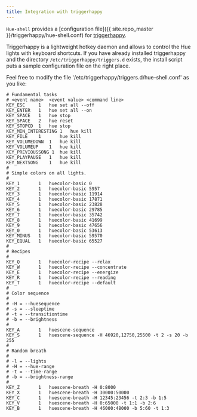 ```yaml
---
title: Integration with triggerhappy
---
```


`Hue-shell` provides a 
[configuration file]({{ site.repo_master }}/triggerhappy/hue-shell.conf)
for [triggerhappy](https://github.com/wertarbyte/triggerhappy).

Triggerhappy is a lightweight hotkey daemon and allows to control the
Hue lights with keyboard shortcuts. If you have already installed
triggerhappy and the directory `/etc/triggerhappy/triggers.d` exists,
the install script puts a sample configuration file on the right place.

Feel free to modify the file '/etc/triggerhappy/triggers.d/hue-shell.conf' 
as you like:

```
# Fundamental tasks
# <event name>  <event value> <command line>
KEY_ESC		1	hue set all --off
KEY_ENTER	1	hue set all --on
KEY_SPACE	1	hue stop
KEY_SPACE	2	hue reset
KEY_STOPCD	1	hue stop
KEY_MIN_INTERESTING 1	hue kill
KEY_FILE	1       hue kill
KEY_VOLUMEDOWN	1	hue kill
KEY_VOLUMEUP	1	hue kill
KEY_PREVIOUSSONG 1	hue kill
KEY_PLAYPAUSE	1	hue kill
KEY_NEXTSONG	1	hue kill
#
# Simple colors on all lights.
#
KEY_1		1	huecolor-basic 0
KEY_2		1	huecolor-basic 5957
KEY_3		1	huecolor-basic 11914
KEY_4		1	huecolor-basic 17871
KEY_5		1	huecolor-basic 23828
KEY_6		1	huecolor-basic 29785
KEY_7		1	huecolor-basic 35742
KEY_8		1	huecolor-basic 41699
KEY_9		1	huecolor-basic 47656
KEY_0		1	huecolor-basic 53613
KEY_MINUS	1	huecolor-basic 59570
KEY_EQUAL	1	huecolor-basic 65527
#
# Recipes
#
KEY_Q		1	huecolor-recipe --relax
KEY_W		1	huecolor-recipe --concentrate
KEY_E		1	huecolor-recipe --energize
KEY_R		1	huecolor-recipe --reading
KEY_T		1	huecolor-recipe --default
#
# Color sequence
#
# -H = --huesequence
# -s = --sleeptime
# -t = --transitiontime
# -b = --brightness
#
KEY_A		1	huescene-sequence
KEY_S		1	huescene-sequence -H 46920,12750,25500 -t 2 -s 20 -b 255
#
# Random breath
#
# -l = --lights
# -H = --hue-range
# -t = --time-range
# -b = --brightness-range
#
KEY_Z		1	huescene-breath -H 0:8000
KEY_X		1	huescene-breath -H 30000:50000
KEY_C		1	huescene-breath -H 12345:23456 -t 2:3 -b 1:5
KEY_V		1	huescene-breath -H 0:65000 -t 1:1 -b 2:6
KEY_B		1	huescene-breath -H 46000:48000 -b 5:60 -t 1:3
```
